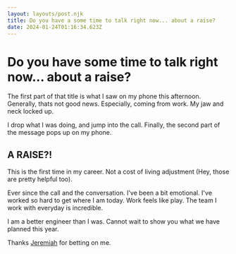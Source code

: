```yaml
---
layout: layouts/post.njk
title: Do you have a some time to talk right now... about a raise?
date: 2024-01-24T01:16:34.623Z
---
```

# Do you have some time to talk right now... about a raise?

The first part of that title is what I saw on my phone this afternoon. Generally, thats not good news. Especially, coming from work. My jaw and neck locked up. 

I drop what I was doing, and jump into the call. Finally, the second part of the message pops up on my phone.

## A RAISE?!

This is the first time in my career. Not a cost of living adjustment (Hey, those are pretty helpful too).


Ever since the call and the conversation. I've been a bit emotional. I've worked so hard to get where I am today. 
Work feels like play. The team I work with everyday is incredible. 
 
I am a better engineer than I was. 
Cannot wait to show you what we have planned this year.

Thanks [Jeremiah](https://twitter.com/JeremiahPrummer) for betting on me. 